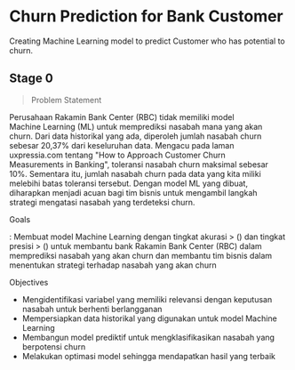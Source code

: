 # Churn Prediction for Bank Customer 
Creating Machine Learning model to predict Customer who has potential to churn. 

## Stage 0 
>Problem Statement

Perusahaan Rakamin Bank Center (RBC) tidak memiliki model <br>
Machine Learning (ML) untuk memprediksi nasabah mana yang akan <br>
churn. Dari data historikal yang ada, diperoleh jumlah nasabah churn <br>
sebesar 20,37% dari keseluruhan data. Mengacu pada laman <br>
uxpressia.com tentang "How to Approach Customer Churn <br>
Measurements in Banking", toleransi nasabah churn maksimal sebesar <br>
10%. Sementara itu, jumlah nasabah churn pada data yang kita miliki <br>
melebihi batas toleransi tersebut. Dengan model ML yang dibuat, <br>
diharapkan menjadi acuan bagi tim bisnis untuk mengambil langkah <br>
strategi mengatasi nasabah yang terdeteksi churn. 

Goals 

: Membuat model Machine Learning dengan tingkat akurasi > () dan tingkat presisi > () untuk membantu bank Rakamin Bank Center (RBC) dalam memprediksi nasabah yang akan churn dan membantu tim bisnis dalam menentukan strategi terhadap nasabah yang akan churn

Objectives 

* Mengidentifikasi variabel yang memiliki relevansi dengan keputusan nasabah untuk berhenti berlangganan
* Mempersiapkan data historikal yang digunakan untuk model Machine Learning
* Membangun model prediktif untuk mengklasifikasikan nasabah yang berpotensi churn
* Melakukan optimasi model sehingga mendapatkan hasil yang terbaik

